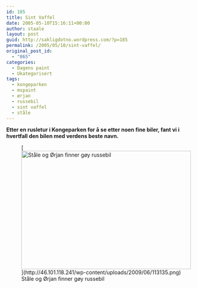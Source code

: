 ```yaml
---
id: 185
title: Sint Vaffel
date: 2005-05-10T15:16:11+00:00
author: staale
layout: post
guid: http://sakligdotno.wordpress.com/?p=185
permalink: /2005/05/10/sint-vaffel/
original_post_id:
  - "865"
categories:
  - Dagens paint
  - Ukategorisert
tags:
  - kongeparken
  - mspaint
  - ørjan
  - russebil
  - sint vaffel
  - ståle
---
```

**Etter en rusletur i Kongeparken for å se etter noen fine biler, fant vi i hvertfall den bilen med verdens beste navn.**
  
<figure id="attachment_186" style="width: 450px" class="wp-caption aligncenter">[<img src="http://46.101.118.241/wp-content/uploads/2009/06/113135.png" alt="Ståle og Ørjan finner gøy russebil" title="113135" width="450" height="314" class="size-full wp-image-186" srcset="http://46.101.118.241/wp-content/uploads/2009/06/113135.png 490w, http://46.101.118.241/wp-content/uploads/2009/06/113135-300x209.png 300w" sizes="(max-width: 450px) 100vw, 450px" />](http://46.101.118.241/wp-content/uploads/2009/06/113135.png)<figcaption class="wp-caption-text">Ståle og Ørjan finner gøy russebil</figcaption></figure>